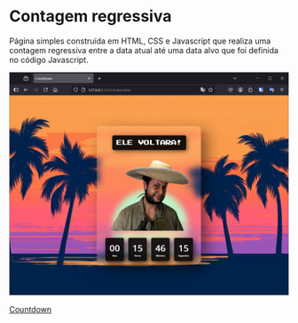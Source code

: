 # Contagem regressiva

Página simples construída em HTML, CSS e Javascript que realiza uma contagem regressiva entre a data atual até uma data alvo que foi definida no código Javascript.

![Alt text](img/PrintScreen.png)

[Countdown](https://elitonzr.github.io/countdown/)
